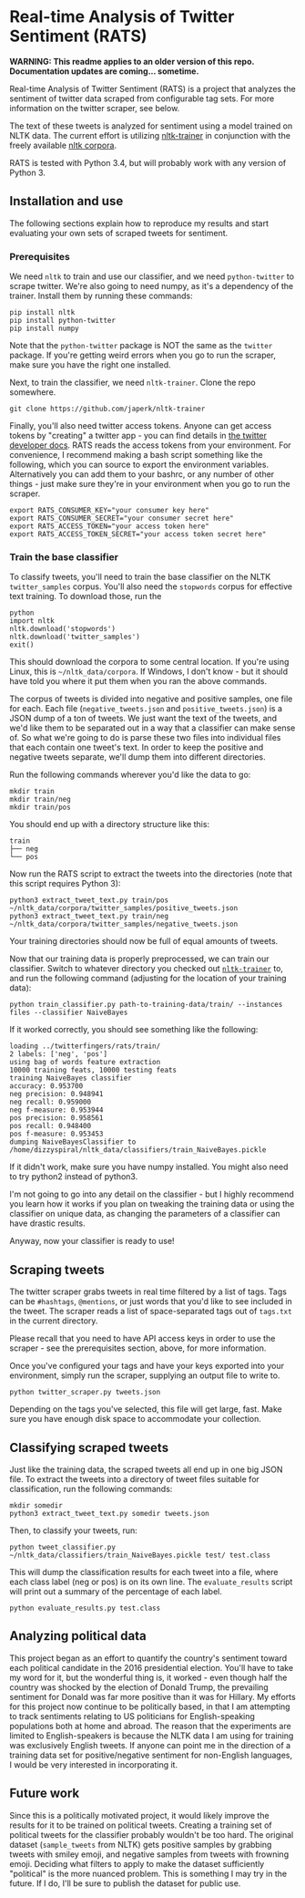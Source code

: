 # Real-time Analysis of Twitter Sentiment (RATS)
**WARNING: This readme applies to an older version of this repo. Documentation updates are coming... sometime.**

Real-time Analysis of Twitter Sentiment (RATS) is a project that analyzes the sentiment of twitter data scraped from configurable tag sets.
For more information on the twitter scraper, see below.

The text of these tweets is analyzed for sentiment using a model trained on NLTK data.
The current effort is utilizing [nltk-trainer](https://github.com/japerk/nltk-trainer) in conjunction with the freely available [nltk corpora](http://www.nltk.org/data.html).

RATS is tested with Python 3.4, but will probably work with any version of Python 3.

## Installation and use
The following sections explain how to reproduce my results and start evaluating your own sets of scraped tweets for sentiment. 

### Prerequisites
We need `nltk` to train and use our classifier, and we need `python-twitter` to scrape twitter.
We're also going to need numpy, as it's a dependency of the trainer.
Install them by running these commands:

```
pip install nltk
pip install python-twitter
pip install numpy
```

Note that the `python-twitter` package is NOT the same as the `twitter` package.
If you're getting weird errors when you go to run the scraper, make sure you have the right one installed.

Next, to train the classifier, we need `nltk-trainer`.
Clone the repo somewhere.

```
git clone https://github.com/japerk/nltk-trainer
```

Finally, you'll also need twitter access tokens.
Anyone can get access tokens by "creating" a twitter app - you can find details in [the twitter developer docs](https://developer.twitter.com/en/docs/basics/authentication/guides/access-tokens.html).
RATS reads the access tokens from your environment.
For convenience, I recommend making a bash script something like the following, which you can source to export the environment variables.
Alternatively you can add them to your bashrc, or any number of other things - just make sure they're in your environment when you go to run the scraper.

```
export RATS_CONSUMER_KEY="your consumer key here"
export RATS_CONSUMER_SECRET="your consumer secret here"
export RATS_ACCESS_TOKEN="your access token here"
export RATS_ACCESS_TOKEN_SECRET="your access token secret here"
```

### Train the base classifier
To classify tweets, you'll need to train the base classifier on the NLTK `twitter_samples` corpus.
You'll also need the `stopwords` corpus for effective text training.
To download those, run the 

```
python
import nltk
nltk.download('stopwords')
nltk.download('twitter_samples')
exit()
```

This should download the corpora to some central location.
If you're using Linux, this is `~/nltk_data/corpora`.
If Windows, I don't know - but it should have told you where it put them when you ran the above commands.

The corpus of tweets is divided into negative and positive samples, one file for each.
Each file (`negative_tweets.json` and `positive_tweets.json`) is a JSON dump of a ton of tweets.
We just want the text of the tweets, and we'd like them to be separated out in a way that a classifier can make sense of.
So what we're going to do is parse these two files into individual files that each contain one tweet's text.
In order to keep the positive and negative tweets separate, we'll dump them into different directories.

Run the following commands wherever you'd like the data to go:

```
mkdir train
mkdir train/neg
mkdir train/pos
```

You should end up with a directory structure like this:

```
train
├── neg
└── pos
```

Now run the RATS script to extract the tweets into the directories (note that this script requires Python 3):

```
python3 extract_tweet_text.py train/pos ~/nltk_data/corpora/twitter_samples/positive_tweets.json
python3 extract_tweet_text.py train/neg ~/nltk_data/corpora/twitter_samples/negative_tweets.json
```

Your training directories should now be full of equal amounts of tweets.

Now that our training data is properly preprocessed, we can train our classifier.
Switch to whatever directory you checked out [`nltk-trainer`](https://github.com/japerk/nltk-trainer) to, and run the following command (adjusting for the location of your training data):

```
python train_classifier.py path-to-training-data/train/ --instances files --classifier NaiveBayes
```

If it worked correctly, you should see something like the following:

```
loading ../twitterfingers/rats/train/
2 labels: ['neg', 'pos']
using bag of words feature extraction
10000 training feats, 10000 testing feats
training NaiveBayes classifier
accuracy: 0.953700
neg precision: 0.948941
neg recall: 0.959000
neg f-measure: 0.953944
pos precision: 0.958561
pos recall: 0.948400
pos f-measure: 0.953453
dumping NaiveBayesClassifier to /home/dizzyspiral/nltk_data/classifiers/train_NaiveBayes.pickle
```

If it didn't work, make sure you have numpy installed.
You might also need to try python2 instead of python3.

I'm not going to go into any detail on the classifier - but I highly recommend you learn how it works if you plan on tweaking the training data or using the classifier on unique data, as changing the parameters of a classifier can have drastic results.

Anyway, now your classifier is ready to use!

## Scraping tweets
The twitter scraper grabs tweets in real time filtered by a list of tags.
Tags can be `#hashtags`, `@mentions`, or just words that you'd like to see included in the tweet.
The scraper reads a list of space-separated tags out of `tags.txt` in the current directory.

Please recall that you need to have API access keys in order to use the scraper - see the prerequisites section, above, for more information.

Once you've configured your tags and have your keys exported into your environment, simply run the scraper, supplying an output file to write to.

```
python twitter_scraper.py tweets.json
```

Depending on the tags you've selected, this file will get large, fast.
Make sure you have enough disk space to accommodate your collection.

## Classifying scraped tweets
Just like the training data, the scraped tweets all end up in one big JSON file.
To extract the tweets into a directory of tweet files suitable for classification, run the following commands:

```
mkdir somedir
python3 extract_tweet_text.py somedir tweets.json
```

Then, to classify your tweets, run:

```
python tweet_classifier.py ~/nltk_data/classifiers/train_NaiveBayes.pickle test/ test.class
```

This will dump the classification results for each tweet into a file, where each class label (neg or pos) is on its own line.
The `evaluate_results` script will print out a summary of the percentage of each label.

```
python evaluate_results.py test.class 
```

## Analyzing political data
This project began as an effort to quantify the country's sentiment toward each political candidate in the 2016 presidential election.
You'll have to take my word for it, but the wonderful thing is, it worked - even though half the country was shocked by the election of Donald Trump, the prevailing sentiment for Donald was far more positive than it was for Hillary.
My efforts for this project now continue to be politically based, in that I am attempting to track sentiments relating to US politicians for English-speaking populations both at home and abroad.
The reason that the experiments are limited to English-speakers is because the NLTK data I am using for training was exclusively English tweets.
If anyone can point me in the direction of a training data set for positive/negative sentiment for non-English languages, I would be very interested in incorporating it.

## Future work
Since this is a politically motivated project, it would likely improve the results for it to be trained on political tweets.
Creating a training set of political tweets for the classifier probably wouldn't be too hard.
The original dataset (`sample_tweets` from NLTK) gets positive samples by grabbing tweets with smiley emoji, and negative samples from tweets with frowning emoji.
Deciding what filters to apply to make the dataset sufficiently "political" is the more nuanced problem.
This is something I may try in the future.
If I do, I'll be sure to publish the dataset for public use.
